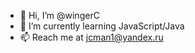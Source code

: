 - 👋 Hi, I’m @wingerC
- 🌱 I’m currently learning JavaScript/Java
- 📫 Reach me at jcman1@yandex.ru

<!---
wingerC/wingerC is a ✨ special ✨ repository because its `README.md` (this file) appears on your GitHub profile.
You can click the Preview link to take a look at your changes.
--->
